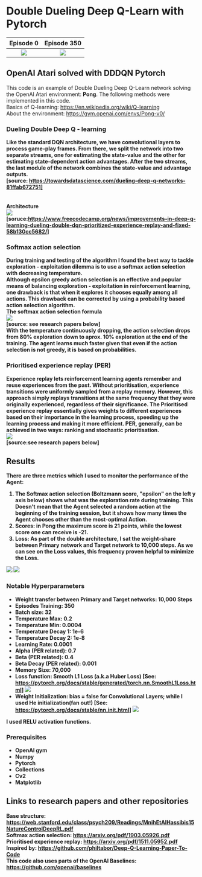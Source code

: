# Double Dueling Deep Q-Learn with Pytorch


**Episode 0**          |  **Episode 350**
:--------------------:|:--------------------:
![](gifs/Episode_0.gif)  |  ![](gifs/Episode_350.gif)

## OpenAI Atari solved with DDDQN Pytorch
This code is an example of Double Dueling Deep Q-Learn network solving the OpenAI Atari environment: **Pong**. The following methods were implemented in this code. <br/>
Basics of Q-learning: https://en.wikipedia.org/wiki/Q-learning <br/>
About the environment: https://gym.openai.com/envs/Pong-v0/ <b/>

### Dueling Double Deep Q - learning
Like the standard DQN architecture, we have convolutional layers to process game-play frames. From there, we split the network into two separate streams, one for estimating the state-value and the other for estimating state-dependent action advantages. After the two streams, the last module of the network combines the state-value and advantage outputs.<br/> [source: https://towardsdatascience.com/dueling-deep-q-networks-81ffab672751] <br/>
<br/>
<br/>
**Architecture**<br/>
![](gifs/DDDQN.png)<br/>
[soruce:https://www.freecodecamp.org/news/improvements-in-deep-q-learning-dueling-double-dqn-prioritized-experience-replay-and-fixed-58b130cc5682/]

### Softmax action selection
During training and testing of the algorithm I found the best way to tackle exploration - exploitation dilemma is to use a softmax action selection with decreasing temperature.<br/>
Although epsilon greedy action selection is an effective and popular means of balancing exploration - exploitation in reinforcement learning, one drawback is that when it explores it chooses equally among all actions. This drawback can be corrected by using a probability based action selection algorithm.<br/>
**The softmax action selection formula**<br/>
![](gifs/softmax.png)<br/>
[source: see research papers below]<br/>
With the temperature continuously dropping, the action selection drops from 80% exploration down to aprox. 10% exploration at the end of the training. The agent learns much faster given that even if the action selection is not greedy, it is based on probabilities.

### Prioritised experience replay (PER)
Experience replay lets reinforcement learning agents remember and reuse experiences from the past. Without prioritisation, experience transitions were uniformly sampled from a replay memory. However, this approach simply replays transitions at the same frequency that they were originally experienced, regardless of their significance. The Prioritised experience replay essentially gives weights to different experiences based on their importance in the learning process, speeding up the learning process and making it more efficient. PER, generally, can be achieved in two ways: ranking and stochastic prioritisation. <br/>
![](gifs/PER.png)<br/>
[source:see research papers below]

## Results
There are three metrics which I used to monitor the performance of the Agent:
1. The Softmax action selection (Boltzmann score, "epsilon" on the left y axis below) shows what was the exploration rate during training. This Doesn't mean that the Agent selected a random action at the beginning of the training session, but it shows how many times the Agent chooses other than the most-optimal Action. 
2. Scores: in Pong the maximum score is 21 points, while the lowest score one can receive is -21. 
3. Loss: As part of the double architecture, I sat the weight-share between Primary network and Target network to 10,000 steps. As we can see on the Loss values, this frequency proven helpful to minimize the Loss. 

![](plots/Pong_boltzmann_scores.png) ![](plots/Pong_loss.png)<br/>

### Notable Hyperparameters
- Weight transfer between Primary and Target networks: 10,000 Steps
- Episodes Training: 350
- Batch size: 32
- Temperature Max: 0.2
- Temperature Min: 0.0004
- Temperature Decay 1: 1e-6
- Temperature Decay 2: 1e-8
- Learning Rate: 0.0001
- Alpha (PER related): 0.7
- Beta (PER related): 0.4
- Beta Decay (PER related): 0.001
- Memory Size: 70,000
- Loss function: Smooth L1 Loss (a.k.a Huber Loss) [See: https://pytorch.org/docs/stable/generated/torch.nn.SmoothL1Loss.html]
![](gifs/huber.png)<br/>
- Weight Initialization: bias = false for Convolutional Layers; while I used He initialization(fan out!) [See: https://pytorch.org/docs/stable/nn.init.html]
![](gifs/he.png)<br/>

I used RELU activation functions.

### Prerequisites
* OpenAI gym
* Numpy
* Pytorch
* Collections
* Cv2
* Matplotlib


## Links to research papers and other repositories
Base structure: https://web.stanford.edu/class/psych209/Readings/MnihEtAlHassibis15NatureControlDeepRL.pdf <br/>
Softmax action selection: https://arxiv.org/pdf/1903.05926.pdf <br/>
Prioritised experience replay: https://arxiv.org/pdf/1511.05952.pdf <br/>
Inspired by: https://github.com/philtabor/Deep-Q-Learning-Paper-To-Code <br/>
This code also uses parts of the OpenAI Baselines: https://github.com/openai/baselines <br/>
